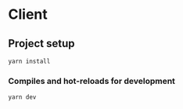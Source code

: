 # Client

## Project setup

```
yarn install
```

### Compiles and hot-reloads for development

```
yarn dev
```

